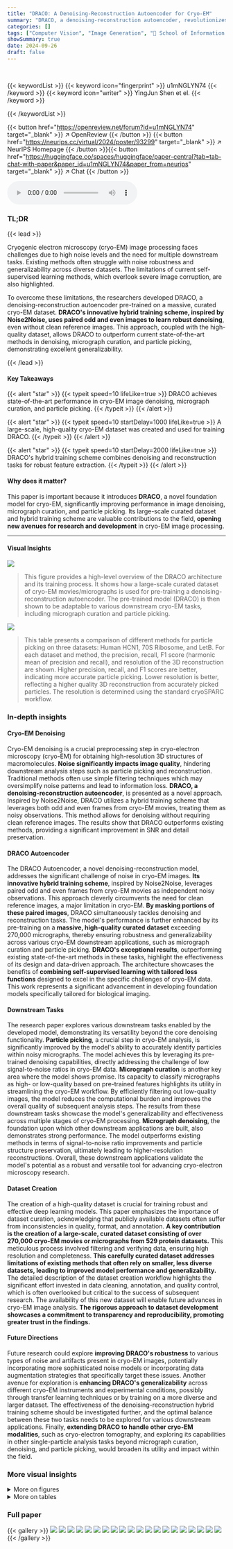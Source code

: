 ```yaml
---
title: "DRACO: A Denoising-Reconstruction Autoencoder for Cryo-EM"
summary: "DRACO, a denoising-reconstruction autoencoder, revolutionizes cryo-EM by leveraging a large-scale dataset and hybrid training for superior image denoising and downstream task performance."
categories: []
tags: ["Computer Vision", "Image Generation", "🏢 School of Information Science and Technology, ShanghaiTech University",]
showSummary: true
date: 2024-09-26
draft: false
---
```


<br>

{{< keywordList >}}
{{< keyword icon="fingerprint" >}} u1mNGLYN74 {{< /keyword >}}
{{< keyword icon="writer" >}} YingJun Shen et el. {{< /keyword >}}
 
{{< /keywordList >}}

{{< button href="https://openreview.net/forum?id=u1mNGLYN74" target="_blank" >}}
↗ OpenReview
{{< /button >}}
{{< button href="https://neurips.cc/virtual/2024/poster/93299" target="_blank" >}}
↗ NeurIPS Homepage
{{< /button >}}{{< button href="https://huggingface.co/spaces/huggingface/paper-central?tab=tab-chat-with-paper&paper_id=u1mNGLYN74&paper_from=neurips" target="_blank" >}}
↗ Chat
{{< /button >}}



<audio controls>
    <source src="https://ai-paper-reviewer.com/u1mNGLYN74/podcast.wav" type="audio/wav">
    Your browser does not support the audio element.
</audio>


### TL;DR


{{< lead >}}

Cryogenic electron microscopy (cryo-EM) image processing faces challenges due to high noise levels and the need for multiple downstream tasks.  Existing methods often struggle with noise robustness and generalizability across diverse datasets.  The limitations of current self-supervised learning methods, which overlook severe image corruption, are also highlighted.



To overcome these limitations, the researchers developed DRACO, a denoising-reconstruction autoencoder pre-trained on a massive, curated cryo-EM dataset.  **DRACO's innovative hybrid training scheme, inspired by Noise2Noise, uses paired odd and even images to learn robust denoising**, even without clean reference images.  This approach, coupled with the high-quality dataset, allows DRACO to outperform current state-of-the-art methods in denoising, micrograph curation, and particle picking, demonstrating excellent generalizability.

{{< /lead >}}


#### Key Takeaways

{{< alert "star" >}}
{{< typeit speed=10 lifeLike=true >}} DRACO achieves state-of-the-art performance in cryo-EM image denoising, micrograph curation, and particle picking. {{< /typeit >}}
{{< /alert >}}

{{< alert "star" >}}
{{< typeit speed=10 startDelay=1000 lifeLike=true >}} A large-scale, high-quality cryo-EM dataset was created and used for training DRACO. {{< /typeit >}}
{{< /alert >}}

{{< alert "star" >}}
{{< typeit speed=10 startDelay=2000 lifeLike=true >}} DRACO's hybrid training scheme combines denoising and reconstruction tasks for robust feature extraction. {{< /typeit >}}
{{< /alert >}}

#### Why does it matter?
This paper is important because it introduces **DRACO**, a novel foundation model for cryo-EM, significantly improving performance in image denoising, micrograph curation, and particle picking.  Its large-scale curated dataset and hybrid training scheme are valuable contributions to the field, **opening new avenues for research and development** in cryo-EM image processing.

------
#### Visual Insights



![](https://ai-paper-reviewer.com/u1mNGLYN74/figures_1_1.jpg)

> This figure provides a high-level overview of the DRACO architecture and its training process.  It shows how a large-scale curated dataset of cryo-EM movies/micrographs is used for pre-training a denoising-reconstruction autoencoder. The pre-trained model (DRACO) is then shown to be adaptable to various downstream cryo-EM tasks, including micrograph curation and particle picking.





![](https://ai-paper-reviewer.com/u1mNGLYN74/tables_6_1.jpg)

> This table presents a comparison of different methods for particle picking on three datasets: Human HCN1, 70S Ribosome, and LetB.  For each dataset and method, the precision, recall, F1 score (harmonic mean of precision and recall), and resolution of the 3D reconstruction are shown.  Higher precision, recall, and F1 scores are better, indicating more accurate particle picking. Lower resolution is better, reflecting a higher quality 3D reconstruction from accurately picked particles. The resolution is determined using the standard cryoSPARC workflow.





### In-depth insights


#### Cryo-EM Denoising
Cryo-EM denoising is a crucial preprocessing step in cryo-electron microscopy (cryo-EM) for obtaining high-resolution 3D structures of macromolecules. **Noise significantly impacts image quality**, hindering downstream analysis steps such as particle picking and reconstruction. Traditional methods often use simple filtering techniques which may oversimplify noise patterns and lead to information loss. **DRACO, a denoising-reconstruction autoencoder**, is presented as a novel approach. Inspired by Noise2Noise, DRACO utilizes a hybrid training scheme that leverages both odd and even frames from cryo-EM movies, treating them as noisy observations. This method allows for denoising without requiring clean reference images.  The results show that DRACO outperforms existing methods, providing a significant improvement in SNR and detail preservation.

#### DRACO Autoencoder
The DRACO Autoencoder, a novel denoising-reconstruction model, addresses the significant challenge of noise in cryo-EM images.  **Its innovative hybrid training scheme**, inspired by Noise2Noise, leverages paired odd and even frames from cryo-EM movies as independent noisy observations.  This approach cleverly circumvents the need for clean reference images, a major limitation in cryo-EM.  **By masking portions of these paired images**, DRACO simultaneously tackles denoising and reconstruction tasks.  The model's performance is further enhanced by its pre-training on a **massive, high-quality curated dataset** exceeding 270,000 micrographs, thereby ensuring robustness and generalizability across various cryo-EM downstream applications, such as micrograph curation and particle picking. **DRACO's exceptional results**, outperforming existing state-of-the-art methods in these tasks, highlight the effectiveness of its design and data-driven approach. The architecture showcases the benefits of  **combining self-supervised learning with tailored loss functions** designed to excel in the specific challenges of cryo-EM data.  This work represents a significant advancement in developing foundation models specifically tailored for biological imaging.

#### Downstream Tasks
The research paper explores various downstream tasks enabled by the developed model, demonstrating its versatility beyond the core denoising functionality.  **Particle picking**, a crucial step in cryo-EM analysis, is significantly improved by the model's ability to accurately identify particles within noisy micrographs. The model achieves this by leveraging its pre-trained denoising capabilities, directly addressing the challenge of low signal-to-noise ratios in cryo-EM data.  **Micrograph curation** is another key area where the model shows promise.  Its capacity to classify micrographs as high- or low-quality based on pre-trained features highlights its utility in streamlining the cryo-EM workflow. By efficiently filtering out low-quality images, the model reduces the computational burden and improves the overall quality of subsequent analysis steps.  The results from these downstream tasks showcase the model's generalizability and effectiveness across multiple stages of cryo-EM processing. **Micrograph denoising**, the foundation upon which other downstream applications are built, also demonstrates strong performance. The model outperforms existing methods in terms of signal-to-noise ratio improvements and particle structure preservation, ultimately leading to higher-resolution reconstructions. Overall, these downstream applications validate the model's potential as a robust and versatile tool for advancing cryo-electron microscopy research.

#### Dataset Creation
The creation of a high-quality dataset is crucial for training robust and effective deep learning models.  This paper emphasizes the importance of dataset curation, acknowledging that publicly available datasets often suffer from inconsistencies in quality, format, and annotation.  **A key contribution is the creation of a large-scale, curated dataset consisting of over 270,000 cryo-EM movies or micrographs from 529 protein datasets.** This meticulous process involved filtering and verifying data, ensuring high resolution and completeness. **This carefully curated dataset addresses limitations of existing methods that often rely on smaller, less diverse datasets, leading to improved model performance and generalizability.**  The detailed description of the dataset creation workflow highlights the significant effort invested in data cleaning, annotation, and quality control, which is often overlooked but critical to the success of subsequent research. The availability of this new dataset will enable future advances in cryo-EM image analysis.  **The rigorous approach to dataset development showcases a commitment to transparency and reproducibility, promoting greater trust in the findings.**

#### Future Directions
Future research could explore **improving DRACO's robustness** to various types of noise and artifacts present in cryo-EM images, potentially incorporating more sophisticated noise models or incorporating data augmentation strategies that specifically target these issues.  Another avenue for exploration is **enhancing DRACO's generalizability** across different cryo-EM instruments and experimental conditions, possibly through transfer learning techniques or by training on a more diverse and larger dataset.  The effectiveness of the denoising-reconstruction hybrid training scheme should be investigated further, and the optimal balance between these two tasks needs to be explored for various downstream applications. Finally, **extending DRACO to handle other cryo-EM modalities**, such as cryo-electron tomography, and exploring its capabilities in other single-particle analysis tasks beyond micrograph curation, denoising, and particle picking, would broaden its utility and impact within the field.


### More visual insights

<details>
<summary>More on figures
</summary>


![](https://ai-paper-reviewer.com/u1mNGLYN74/figures_4_1.jpg)

> This figure illustrates the architecture of DRACO, a denoising-reconstruction autoencoder for cryo-EM. It shows how the model processes odd and even micrographs, uses masking to create denoising and reconstruction tasks, and applies both Noise2Noise (N2N) and reconstruction losses for training. The encoder extracts features from visible patches, and the decoder reconstructs the entire micrograph using both visible and masked patches, with additional supervision from the original micrograph for masked patches.  The diagram also clearly shows the flow of data and the application of different loss functions.


![](https://ai-paper-reviewer.com/u1mNGLYN74/figures_6_1.jpg)

> This figure visualizes the performance of DRACO and several baseline methods on particle picking for three different protein datasets: LetB transport protein, 70S ribosome, and Human HCN1 channel protein.  Each image shows a micrograph with particles identified by different colored circles: blue circles indicate correctly identified particles (true positives), red circles show incorrectly identified particles (false positives), and yellow circles represent missed particles (false negatives). The figure highlights the superior performance of DRACO in accurately identifying particles compared to the baselines, especially when dealing with challenging datasets containing diverse particle sizes and shapes.


![](https://ai-paper-reviewer.com/u1mNGLYN74/figures_7_1.jpg)

> This figure shows a qualitative comparison of micrograph denoising results using DRACO and several state-of-the-art methods.  It highlights DRACO's ability to improve the signal-to-noise ratio (SNR) while preserving fine details of the particle structures, unlike other methods which either cause significant blurring or introduce unwanted artifacts.


![](https://ai-paper-reviewer.com/u1mNGLYN74/figures_14_1.jpg)

> This figure shows the qualitative results of DRACO and other denoising methods on two different types of cryo-EM micrographs: HA Trimer and Phage MS2.  The results demonstrate that DRACO achieves the highest visual denoising quality in terms of both signal preservation and noise reduction, better than Low-pass filtering, MAE, and Topaz-Denoise.  The image showcases the raw micrographs, their low-pass filtered versions, the results using MAE, Topaz-Denoise, and DRACO-L respectively.  The results show that DRACO effectively reduces noise while preserving fine details of the particles. In contrast, Low-pass filtering significantly blurs the images; MAE introduces some patch-wise artifacts; and Topaz-Denoise shows some minor improvements or blurred results.


![](https://ai-paper-reviewer.com/u1mNGLYN74/figures_14_2.jpg)

> This figure shows the results of DRACO's denoising performance with different mask ratios (50%, 62.5%, 75%, 87.5%). The results indicate that a mask ratio of 0.75 provides the optimal balance between preserving important signal details and removing background noise.  The top row displays the results for Phage MS2, while the bottom row shows the results for RNA polymerase.  The images are cryo-EM micrographs, and the improvement in clarity and detail with the 0.75 mask ratio is evident.


![](https://ai-paper-reviewer.com/u1mNGLYN74/figures_15_1.jpg)

> This figure shows the reconstruction results of DRACO and MAE at different resolutions, using a constant mask ratio of 0.75.  It highlights DRACO's superior ability to preserve fine details in the visible (unmasked) regions of the image compared to MAE.


![](https://ai-paper-reviewer.com/u1mNGLYN74/figures_16_1.jpg)

> This figure demonstrates DRACO's ability to denoise cryo-ET data.  It shows a comparison of original and denoised HIV tilt series images (a, b).  The denoising improves the quality of the 3D reconstruction (c, d), with the denoised reconstruction showing a clearer image than the reconstruction done with the original image (e).


</details>




<details>
<summary>More on tables
</summary>


![](https://ai-paper-reviewer.com/u1mNGLYN74/tables_7_1.jpg)
> This table presents a quantitative comparison of the signal-to-noise ratio (SNR) achieved by different denoising methods on a test dataset.  The SNR is calculated using Equation 11 described in the paper.  The table compares the SNR of the raw micrographs, micrographs denoised using low-pass filtering, Topaz-Denoise, MAE, DRACO-B, and DRACO-L.  The results show that DRACO-L achieves the highest SNR, demonstrating its superior performance in denoising cryo-EM images.

![](https://ai-paper-reviewer.com/u1mNGLYN74/tables_8_1.jpg)
> This table presents a quantitative comparison of 3D reconstruction resolution using particles denoised by different methods: Low-pass filtering, Topaz-Denoise, MAE, and DRACO-B.  The resolution is determined using the standard cryoSPARC workflow.  The results show that DRACO-B achieves the best resolution across all four test datasets (Human Apoferritin, HA Trimer, Phage MS2, and RNA polymerase).

![](https://ai-paper-reviewer.com/u1mNGLYN74/tables_8_2.jpg)
> This table compares the performance of different models on a micrograph curation task, which involves classifying micrographs as either high-quality or low-quality.  The models compared include Miffi (which uses its own general model), ResNet18 (trained from scratch), MAE (a masked autoencoder), and two versions of DRACO (with different ViT architectures). The table shows that DRACO outperforms all other methods across all four evaluation metrics: accuracy, precision, recall, and F1-score, demonstrating its superior ability to distinguish between high-quality and low-quality micrographs.

![](https://ai-paper-reviewer.com/u1mNGLYN74/tables_9_1.jpg)
> This table presents the ablation study on different mask ratios in DRACO model for micrograph curation and denoising tasks.  It shows the performance (Accuracy, Precision, Recall, F1 Score, SNR) of the DRACO model with mask ratios of 0.5, 0.625, 0.75, and 0.875. The results indicate that a mask ratio of 0.75 yields the best performance across both tasks.

![](https://ai-paper-reviewer.com/u1mNGLYN74/tables_9_2.jpg)
> This table presents an ablation study on the DRACO model, specifically evaluating the impact of the Noise2Noise (N2N) loss and the reconstruction loss on particle picking and denoising performance using the 70S ribosome dataset. Three different training schemes are compared: DRACO-B without N2N loss, DRACO-B without reconstruction loss, and the full DRACO-B model. The results indicate the contribution of each loss to the overall performance, suggesting that both losses are essential for optimal results.

</details>




### Full paper

{{< gallery >}}
<img src="https://ai-paper-reviewer.com/u1mNGLYN74/1.png" class="grid-w50 md:grid-w33 xl:grid-w25" />
<img src="https://ai-paper-reviewer.com/u1mNGLYN74/2.png" class="grid-w50 md:grid-w33 xl:grid-w25" />
<img src="https://ai-paper-reviewer.com/u1mNGLYN74/3.png" class="grid-w50 md:grid-w33 xl:grid-w25" />
<img src="https://ai-paper-reviewer.com/u1mNGLYN74/4.png" class="grid-w50 md:grid-w33 xl:grid-w25" />
<img src="https://ai-paper-reviewer.com/u1mNGLYN74/5.png" class="grid-w50 md:grid-w33 xl:grid-w25" />
<img src="https://ai-paper-reviewer.com/u1mNGLYN74/6.png" class="grid-w50 md:grid-w33 xl:grid-w25" />
<img src="https://ai-paper-reviewer.com/u1mNGLYN74/7.png" class="grid-w50 md:grid-w33 xl:grid-w25" />
<img src="https://ai-paper-reviewer.com/u1mNGLYN74/8.png" class="grid-w50 md:grid-w33 xl:grid-w25" />
<img src="https://ai-paper-reviewer.com/u1mNGLYN74/9.png" class="grid-w50 md:grid-w33 xl:grid-w25" />
<img src="https://ai-paper-reviewer.com/u1mNGLYN74/10.png" class="grid-w50 md:grid-w33 xl:grid-w25" />
<img src="https://ai-paper-reviewer.com/u1mNGLYN74/11.png" class="grid-w50 md:grid-w33 xl:grid-w25" />
<img src="https://ai-paper-reviewer.com/u1mNGLYN74/12.png" class="grid-w50 md:grid-w33 xl:grid-w25" />
<img src="https://ai-paper-reviewer.com/u1mNGLYN74/13.png" class="grid-w50 md:grid-w33 xl:grid-w25" />
<img src="https://ai-paper-reviewer.com/u1mNGLYN74/14.png" class="grid-w50 md:grid-w33 xl:grid-w25" />
<img src="https://ai-paper-reviewer.com/u1mNGLYN74/15.png" class="grid-w50 md:grid-w33 xl:grid-w25" />
<img src="https://ai-paper-reviewer.com/u1mNGLYN74/16.png" class="grid-w50 md:grid-w33 xl:grid-w25" />
<img src="https://ai-paper-reviewer.com/u1mNGLYN74/17.png" class="grid-w50 md:grid-w33 xl:grid-w25" />
<img src="https://ai-paper-reviewer.com/u1mNGLYN74/18.png" class="grid-w50 md:grid-w33 xl:grid-w25" />
<img src="https://ai-paper-reviewer.com/u1mNGLYN74/19.png" class="grid-w50 md:grid-w33 xl:grid-w25" />
<img src="https://ai-paper-reviewer.com/u1mNGLYN74/20.png" class="grid-w50 md:grid-w33 xl:grid-w25" />
{{< /gallery >}}